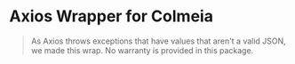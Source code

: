 # Axios Wrapper for Colmeia
> As Axios throws exceptions that have values that aren't a valid JSON, we made this wrap.
> No warranty is provided in this package.